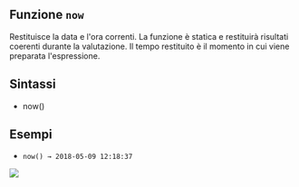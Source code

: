 ## Funzione `now`

Restituisce la data e l'ora correnti. La funzione è statica e restituirà risultati coerenti durante la valutazione. Il tempo restituito è il momento in cui viene preparata l'espressione.

## Sintassi

* now()

## Esempi

* `now() → 2018-05-09 12:18:37`

![](/img/data_e_ora/now1.png)